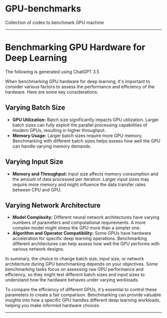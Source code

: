 # GPU-benchmarks
Collection of codes to benchmark GPU machine


---

# Benchmarking GPU Hardware for Deep Learning

The following is generated using ChatGPT 3.5

When benchmarking GPU hardware for deep learning, it's important to consider various factors to assess the performance and efficiency of the hardware. Here are some key considerations:

## Varying Batch Size

- **GPU Utilization:** Batch size significantly impacts GPU utilization. Larger batch sizes can fully exploit the parallel processing capabilities of modern GPUs, resulting in higher throughput.
- **Memory Usage:** Larger batch sizes require more GPU memory. Benchmarking with different batch sizes helps assess how well the GPU can handle varying memory demands.

## Varying Input Size

- **Memory and Throughput:** Input size affects memory consumption and the amount of data processed per iteration. Larger input sizes may require more memory and might influence the data transfer rates between CPU and GPU.

## Varying Network Architecture

- **Model Complexity:** Different neural network architectures have varying numbers of parameters and computational requirements. A more complex model might stress the GPU more than a simpler one.
- **Algorithm and Operator Compatibility:** Some GPUs have hardware acceleration for specific deep learning operations. Benchmarking different architectures can help assess how well the GPU performs with various network designs.

In summary, the choice to change batch size, input size, or network architecture during GPU benchmarking depends on your objectives. Some benchmarking tasks focus on assessing raw GPU performance and efficiency, so they might test different batch sizes and input sizes to understand how the hardware behaves under varying workloads.

To compare the efficiency of different GPUs, it's essential to control these parameters to create a fair comparison. Benchmarking can provide valuable insights into how a specific GPU handles different deep learning workloads, helping you make informed hardware choices.

---